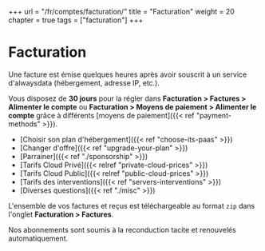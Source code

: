 +++
url = "/fr/comptes/facturation/"
title = "Facturation"
weight = 20
chapter = true
tags = ["facturation"]
+++

# Facturation

Une facture est émise quelques heures après avoir souscrit à un service d'alwaysdata (hébergement, adresse IP, etc.).

Vous disposez de **30 jours** pour la régler dans **Facturation > Factures > Alimenter le compte** ou **Facturation > Moyens de paiement > Alimenter le compte** grâce à différents [moyens de paiement]({{< ref "payment-methods" >}}).

- [Choisir son plan d'hébergement]({{< ref "choose-its-paas" >}})
- [Changer d'offre]({{< ref "upgrade-your-plan" >}})
- [Parrainer]({{< ref "./sponsorship" >}})
- [Tarifs Cloud Privé]({{< relref "private-cloud-prices" >}})
- [Tarifs Cloud Public]({{< relref "public-cloud-prices" >}})
- [Tarifs des interventions]({{< ref "servers-interventions" >}})
- [Diverses questions]({{< ref "./misc" >}})

L'ensemble de vos factures et reçus est téléchargeable au format `zip` dans l'onglet **Facturation > Factures**.

Nos abonnements sont soumis à la reconduction tacite et renouvelés automatiquement.
